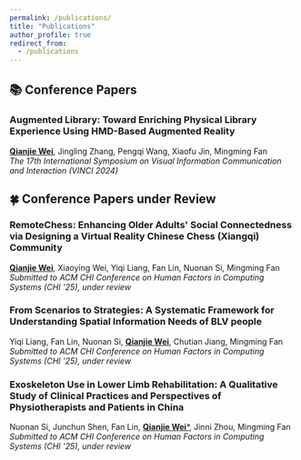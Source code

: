 ```yaml
---
permalink: /publications/
title: "Publications"
author_profile: true
redirect_from: 
  - /publications
---
```


## 📚 Conference Papers
### Augmented Library: Toward Enriching Physical Library Experience Using HMD-Based Augmented Reality
<ins>**Qianjie Wei**</ins>, Jingling Zhang, Pengqi Wang, Xiaofu Jin, Mingming Fan  
*The 17th International Symposium on Visual Information Communication and Interaction (VINCI 2024)*  

## 🍀 Conference Papers under Review
### RemoteChess: Enhancing Older Adults' Social Connectedness via Designing a Virtual Reality Chinese Chess (Xiangqi) Community
<ins>**Qianjie Wei**</ins>, Xiaoying Wei, Yiqi Liang, Fan Lin, Nuonan Si, Mingming Fan  
*Submitted to ACM CHI Conference on Human Factors in Computing Systems (CHI '25), under review*  

### From Scenarios to Strategies: A Systematic Framework for Understanding Spatial Information Needs of BLV people  
Yiqi Liang, Fan Lin, Nuonan Si, <ins>**Qianjie Wei**</ins>, Chutian Jiang, Mingming Fan  
*Submitted to ACM CHI Conference on Human Factors in Computing Systems (CHI '25), under review*  

### Exoskeleton Use in Lower Limb Rehabilitation: A Qualitative Study of Clinical Practices and Perspectives of Physiotherapists and Patients in China
Nuonan Si, Junchun Shen, Fan Lin, <ins>**Qianjie Wei**\*</ins>, Jinni Zhou, Mingming Fan  
*Submitted to ACM CHI Conference on Human Factors in Computing Systems (CHI '25), under review*  
